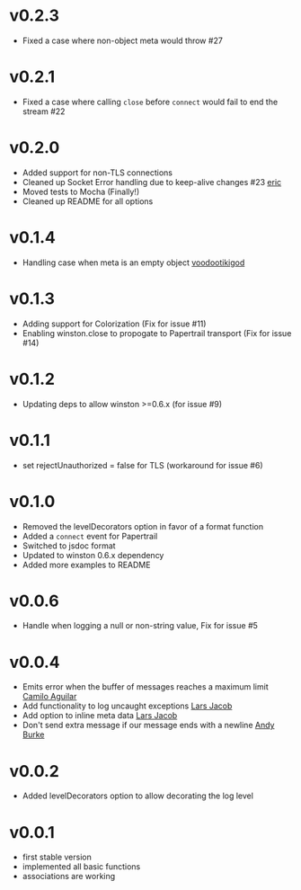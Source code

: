 # v0.2.3 #
- Fixed a case where non-object meta would throw #27

# v0.2.1 #
- Fixed a case where calling `close` before `connect` would fail to end the stream #22

# v0.2.0 #
- Added support for non-TLS connections
- Cleaned up Socket Error handling due to keep-alive changes #23 [eric][4]
- Moved tests to Mocha (Finally!)
- Cleaned up README for all options

# v0.1.4 #
- Handling case when meta is an empty object [voodootikigod][3]

# v0.1.3 #
- Adding support for Colorization (Fix for issue #11)
- Enabling winston.close to propogate to Papertrail transport (Fix for issue #14)

# v0.1.2 #
- Updating deps to allow winston >=0.6.x (for issue #9)

# v0.1.1 #
- set rejectUnauthorized = false for TLS (workaround for issue #6)

# v0.1.0 #
- Removed the levelDecorators option in favor of a format function
- Added a `connect` event for Papertrail
- Switched to jsdoc format
- Updated to winston 0.6.x dependency
- Added more examples to README

# v0.0.6 #
- Handle when logging a null or non-string value, Fix for issue #5

# v0.0.4 #
- Emits error when the buffer of messages reaches a maximum limit [Camilo Aguilar][2]
- Add functionality to log uncaught exceptions [Lars Jacob][0]
- Add option to inline meta data [Lars Jacob][0]
- Don't send extra message if our message ends with a newline [Andy Burke][1]

# v0.0.2 #
- Added levelDecorators option to allow decorating the log level

# v0.0.1 #
- first stable version
- implemented all basic functions
- associations are working

[0]: https://github.com/jaclar
[1]: https://github.com/andyburke
[2]: https://github.com/c4milo
[3]: https://github.com/voodootikigod
[4]: https://github.com/eric

